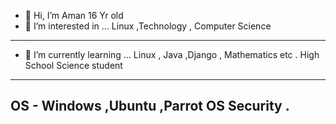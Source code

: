 - 👋 Hi, I’m Aman
16 Yr old 
- 👀 I’m interested in ...
Linux ,Technology , Computer Science
****
- 🌱 I’m currently learning ...
Linux ,  Java ,Django , Mathematics  etc .
High School Science student 
----
OS -
Windows ,Ubuntu ,Parrot OS Security .
---

<!---
Aan16/Aan16 is a ✨ special ✨ repository because its `README.md` (this file) appears on your GitHub profile.
You can click the Preview link to take a look at your changes.
--->
